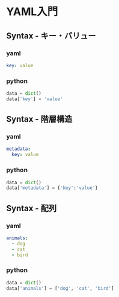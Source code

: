 # YAML入門
## Syntax - キー・バリュー
### yaml
```yaml 
key: value
```
### python
```python
data = dict()
data['key'] = 'value'
```
## Syntax - 階層構造
### yaml
```yaml
metadata:
  key: value
```
### python
```python
data = dict()
data['metadata'] = {'key':'value'}
```
## Syntax - 配列
### yaml
```yaml
animals:
  - dog
  - cat
  - bird
```
### python
```python
data = dict()
data['animals'] = ['dog', 'cat', 'bird']
```
